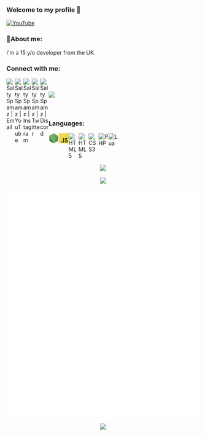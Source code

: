 ### Welcome to my profile 👋

[![YouTube](https://img.shields.io/youtube/channel/subscribers/UCMsrA8uiIozzouHDebKIm3g?style=for-the-badge)](https://youtube.com/saltyspamz)

### 🚀About me:
I'm a 15 y/o developer from the UK.


### Connect with me:

[<img align="left" alt="Salty Spamz | Email" width="22px" src="https://cdn.jsdelivr.net/npm/simple-icons@v3/icons/gmail.svg" />][email]
[<img align="left" alt="Salty Spamz | YouTube" width="22px" src="https://cdn.jsdelivr.net/npm/simple-icons@v3/icons/youtube.svg" />][youtube]
[<img align="left" alt="Salty Spamz | Instagram" width="22px" src="https://cdn.jsdelivr.net/npm/simple-icons@v3/icons/instagram.svg" />][instagram]
[<img align="left" alt="Salty Spamz | Twitter" width="22px" src="https://cdn.jsdelivr.net/npm/simple-icons@v3/icons/twitter.svg" />][twitter]
[<img align="left" alt="Salty Spamz | Discord" width="22px" src="https://cdn.jsdelivr.net/npm/simple-icons@v3/icons/discord.svg" />][discord]
<br><br>
[<img src="https://img.shields.io/badge/Discord-%235865F2.svg?style=for-the-badge&logo=discord&logoColor=white" />][discord]

<br />

### Languages:

[<img align="left" alt="Node.js" width="26px" src="https://raw.githubusercontent.com/github/explore/80688e429a7d4ef2fca1e82350fe8e3517d3494d/topics/nodejs/nodejs.png" />](https://en.wikipedia.org/wiki/Node.js)
[<img align="left" alt="JavaScript" width="26px" src="https://raw.githubusercontent.com/github/explore/80688e429a7d4ef2fca1e82350fe8e3517d3494d/topics/javascript/javascript.png" />](https://en.wikipedia.org/wiki/JavaScript)
[<img align="left" alt="HTML5" width="26px" src="https://cdn.jsdelivr.net/npm/programming-languages-logos/src/python/python_32x32.png" />](https://en.wikipedia.org/wiki/Python)
[<img align="left" alt="HTML5" width="26px" src="https://cdn.jsdelivr.net/npm/programming-languages-logos/src/html/html_32x32.png" />](https://en.wikipedia.org/wiki/HTML5)
[<img align="left" alt="CSS3" width="26px" src="https://cdn.jsdelivr.net/npm/programming-languages-logos/src/css/css_32x32.png" />](https://en.wikipedia.org/wiki/CSS)
[<img align="left" alt="PHP" width="26px" src="https://cdn.jsdelivr.net/npm/programming-languages-logos/src/php/php_32x32.png" />](https://en.wikipedia.org/wiki/PHP)
[<img align="left" alt="Lua" width="26px" src="https://cdn.jsdelivr.net/npm/programming-languages-logos/src/lua/lua_32x32.png" />](https://en.wikipedia.org/wiki/Wikipedia:Lua)


<br />
<br />
<br />
<br />

<p align="center">
  <img src="https://discord.c99.nl/widget/theme-3/409250840571019264.png"/>
</p>
  
<p align="center">
  <img src="https://github-readme-stats.vercel.app/api?username=Salty-Coder&show_icons=true&theme=tokyonight"/>
</p>



<div align="center">

  <a>
    <img src="https://raw.githubusercontent.com/Salty-Coder/github-stats-transparent/output/generated/overview.svg"/>
  </a>
  <a>
    <img src="https://raw.githubusercontent.com/Salty-Coder/github-stats-transparent/output/generated/languages.svg"/>
  </a>
  
</div>






<p align="center">
   <img src="https://komarev.com/ghpvc/?username=Salty-Coder&style=flat&color=red" img/>
</p>





[email]: mailto:salty@saltyspamz.xyz
[twitter]: https://twitter.com/saltyspamz
[youtube]: https://youtube.com/SaltySpamz
[instagram]: https://instagram.com/saltyspamzyt
[discord]: https://discordapp.com/users/409250840571019264/
